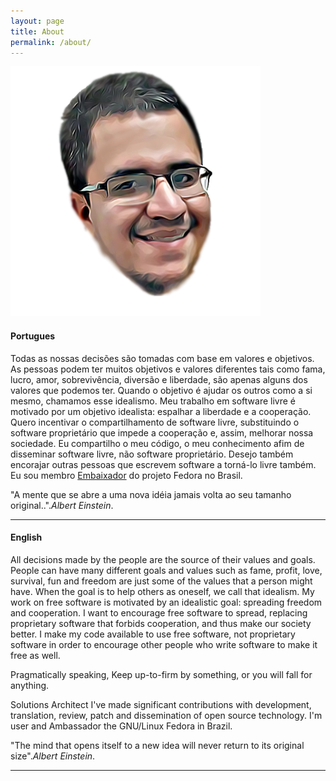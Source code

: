 ```yaml
---
layout: page
title: About
permalink: /about/
---
```



<spam id="gravatar"><img src="https://raw.githubusercontent.com/lobocode/lobocode.github.io/master/media/gravatar/vitorlobo.png" alt="https://raw.githubusercontent.com/lobocode/lobocode.github.io/master/media/gravatar/vitorlobo.png"> </spam>
#### Portugues 
Todas as nossas decisões são tomadas com base em valores e objetivos. As pessoas podem ter muitos objetivos e valores diferentes tais como fama, lucro, amor, sobrevivência, diversão e liberdade, são apenas alguns dos valores que podemos ter. Quando o objetivo é ajudar os outros como a si mesmo, chamamos esse idealismo. Meu trabalho em software livre é motivado por um objetivo idealista: espalhar a liberdade e a cooperação. Quero incentivar o compartilhamento de software livre, substituindo o software proprietário que impede a cooperação e, assim, melhorar nossa sociedade. Eu compartilho o meu código, o meu conhecimento afim de disseminar software livre, não software proprietário. Desejo também encorajar outras pessoas que escrevem software a torná-lo livre também. Eu sou membro [Embaixador](https://fedoraproject.org/wiki/User:Lobocode) do projeto Fedora no Brasil.

"A mente que se abre a uma nova idéia jamais volta ao seu tamanho original..".*Albert Einstein*.

---

#### English

All decisions made by the people are the source of their values and goals. People can have many different goals and values such as fame, profit, love, survival, fun and freedom are just some of the values that a person might have. When the goal is to help others as oneself, we call that idealism. My work on free software is motivated by an idealistic goal: spreading freedom and cooperation. I want to encourage free software to spread, replacing proprietary software that forbids cooperation, and thus make our society better. I make my code available to use free software, not proprietary software in order to encourage other people who write software to make it free as well.

Pragmatically speaking, Keep up-to-firm by something, or you will fall for anything.

Solutions Architect I've made significant contributions with development, translation, review, patch and dissemination of open source technology. I'm user and Ambassador the GNU/Linux Fedora in Brazil. 

"The mind that opens itself to a new idea will never return to its original size".*Albert Einstein*.




---
<br/>
<br/>
<br/>
